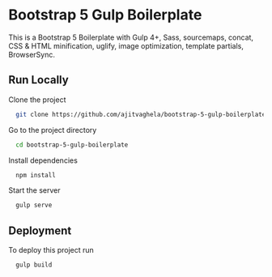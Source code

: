 
# Bootstrap 5 Gulp Boilerplate

This is a Bootstrap 5 Boilerplate with Gulp 4+, Sass, sourcemaps, concat, CSS & HTML minification, uglify, image optimization, template partials, BrowserSync.


## Run Locally

Clone the project

```bash
  git clone https://github.com/ajitvaghela/bootstrap-5-gulp-boilerplate
```

Go to the project directory

```bash
  cd bootstrap-5-gulp-boilerplate
```

Install dependencies

```bash
  npm install
```

Start the server

```bash
  gulp serve
```

 
## Deployment

To deploy this project run

```bash
  gulp build
```

